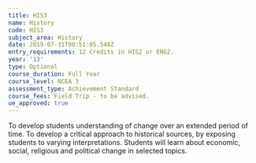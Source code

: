 ```yaml
---
title: HIS3
name: History
code: HIS3
subject_area: History
date: 2019-07-31T00:51:05.548Z
entry_requirements: 12 Credits in HIS2 or ENG2.
year: '13'
type: Optional
course_duration: Full Year
course_level: NCEA 3
assessment_type: Achievement Standard
course_fees: Field Trip - to be advised.
ue_approved: true
---
```

To develop students understanding of change over an extended period of time. To develop a critical approach to historical sources, by exposing students to varying interpretations. Students will learn about economic, social, religious and political change in selected topics.

